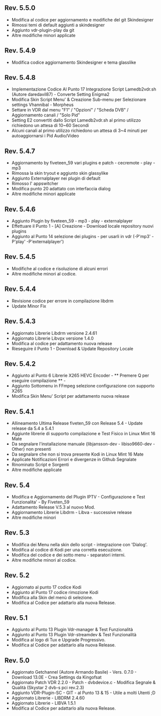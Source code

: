 ## Rev. 5.5.0
- Modifica al codice per aggiornamento e modifiche del git Skindesigner
- Rimossi temi di default aggiunti a skindesigner
- Aggiunto vdr-plugin-play da git
- Altre modifiche minori applicate



## Rev. 5.4.9
- Modifica codice aggiornamento Skindesigner e tema glasslike



## Rev. 5.4.8
- Implementazione Codice Al Punto 17 Integrazione Script Lamedb2vdr.sh (Autore daredavil87) - Converte Setting Enigma2
- Modifica Skin Script Menu' & Creazione Sub-menu per Selezionare settings Vhannibal - Morpheus
- Settare in VDR dal menu "F1" / "Opzioni" / "Scheda DVB" / Aggiornamento canali / "Solo Pid" 
- Setting E2 convertiti dallo Script Lamedb2vdr.sh al primo utilizzo richiedono un attesa di 10~60 Secondi
- Alcuni canali al primo utilizzo richiedono un attesa di 3~4 minuti per autoaggiornarsi i Pid Audio/Video



## Rev. 5.4.7
- Aggiornamento by fiveteen_59 vari plugins e patch - cecremote - play - mp3
- Rimossa la skin tryout e aggiunto skin glassylike
- Aggiunto Externalplayer nei plugin di default
- Rimosso l' appswitcher
- Modifica punto 20 adattato con interfaccia dialog
- Altre modifiche minori applicate



## Rev. 5.4.6
- Aggiunto Plugin by fiveteen_59 - mp3 - play - externalplayer
- Effettuare il Punto 1 - [A] Creazione - Download locale repository nuovi plugins
- Aggiunto al Punto 14 selezione dei plugins - per usarli in vdr (-P'mp3' -P'play' -P'externalplayer')



## Rev. 5.4.5
- Modifiche al codice e risoluzione di alcuni errori
- Altre modifiche minori al codice.



## Rev. 5.4.4
- Revisione codice per errore in compilazione libdrm
- Update Minor Fix



## Rev. 5.4.3
- Aggiornato Librerie Libdrm versione 2.4.61
- Aggiornato Librerie Libvpx versione 1.4.0
- Modifica al codice per adattamento nuova release
- Rieseguire il Punto 1 - Download & Update Repository Locale



## Rev. 5.4.2
- Aggiunto al Punto 6 Librerie X265 HEVC Encoder - ** Premere Q per eseguire compilazione ** -
- Aggiunto Sottomenu in FFmpeg selezione configurazione con supporto X265
- Modifica Skin Menu' Script per adattamento nuova release



## Rev. 5.4.1
- Allineamento Ultima Release fiveten_59 con Release 5.4 - Update release da 5.4 a 5.4.1
- Aggiunte librerie di supporto compilazione e Test Fisico in Linux Mint 16 Mate
- Da segnalare l'installazione manuale {libjansson-dev - libiso9660-dev - Other} non presenti
- Da segnalare che non si trova presente Kodi in Linux Mint 16 Mate
- Applicate Notificazioni Errori e divergenze in Github Segnalate
- Rinominato Script e Sorgenti 
- Altre modifiche applicate



## Rev. 5.4
- Modifica e Aggiornamento del Plugin IPTV - Configurazione e Test Funzionalita' - By Fiveten_59
- Adattamento Release V.5.3 al nuovo Mod.
- Aggiornamento Librerie Libdrm - Libva - successive release
- Altre modifiche minori 


## Rev. 5.3 
- Modifica dei Menu nella skin dello script - integrazione con 'Dialog'.
- Modifica al codice di Kodi per una corretta esecuzione.
- Modifica del codice e dei sotto menu - separatori interni.
- Altre modifiche minori al codice.



## Rev. 5.2 
- Aggiornato al punto 17 codice Kodi
- Aggiunto al Punto 17 codice rimozione Kodi
- Modifica alla Skin del menù di selezione.
- Modifica al Codice per adattarlo alla nuova Release.



## Rev. 5.1 
- Aggiunto al Punto 13 Plugin Vdr-manager & Test Funzionalità
- Aggiunto al Punto 13 Plugin Vdr-streamdev & Test Funzionalità
- Modifica al logo di Tux e Upgrade Progressivo.
- Modifica al Codice per adattarlo alla nuova Release.



## Rev. 5.0 
- Aggiornato Getchannel (Autore Armando Basile) - Vers. 0.7.0 - Download 13.0E - Crea Settings da Kingofsat
- Aggiornato Patch VDR 2.2.0 - Patch - dvbdevice.c - Modifica Segnale & Qualità (Skystar 2 dvb-s pci rev.2.3)
- Aggiunto VDR-Plugin-SC - GIT - al Punto 13 & 15 - Utile a molti Utenti ;D
- Aggiornato Librerie - LIBDRM 2.4.60
- Aggiornato Librerie - LIBVA 1.5.1
- Modifica al Codice per adattarlo alla nuova Release.
